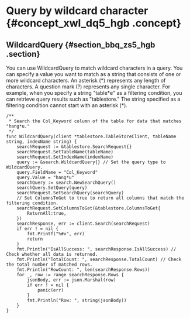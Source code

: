 # Query by wildcard character {#concept_xwl_dq5_hgb .concept}

## WildcardQuery {#section_bbq_zs5_hgb .section}

You can use WildcardQuery to match wildcard characters in a query. You can specify a value you want to match as a string that consists of one or more wildcard characters. An asterisk \(\*\) represents any length of characters. A question mark \(?\) represents any single character. For example, when you specify a string "table\*e" as a filtering condition, you can retrieve query results such as "tablestore." The string specified as a filtering condition cannot start with an asterisk \(\*\).

```
/**
 * Search the Col_Keyword column of the table for data that matches "hang*u."
 */
func WildcardQuery(client *tablestore.TableStoreClient, tableName string, indexName string) {
	searchRequest := &tablestore.SearchRequest{}
	searchRequest.SetTableName(tableName)
	searchRequest.SetIndexName(indexName)
	query := &search.WildcardQuery{} // Set the query type to WildcardQuery.
	query.FieldName = "Col_Keyword"
	query.Value = "hang*u"
	searchQuery := search.NewSearchQuery()
	searchQuery.SetQuery(query)
	searchRequest.SetSearchQuery(searchQuery)
	// Set ColumnsToGet to true to return all columns that match the filtering condition.
	searchRequest.SetColumnsToGet(&tablestore.ColumnsToGet{
		ReturnAll:true,
	})
	searchResponse, err := client.Search(searchRequest)
	if err ! = nil {
		fmt.Printf("%#v", err)
		return
	}
	fmt.Println("IsAllSuccess: ", searchResponse.IsAllSuccess) // Check whether all data is returned.
	fmt.Println("TotalCount: ", searchResponse.TotalCount) // Check the total number of matched rows.
	fmt.Println("RowCount: ", len(searchResponse.Rows))
	for _, row := range searchResponse.Rows {
		jsonBody, err := json.Marshal(row)
		if err ! = nil {
			panic(err)
		}
		fmt.Println("Row: ", string(jsonBody))
	}
}
```

